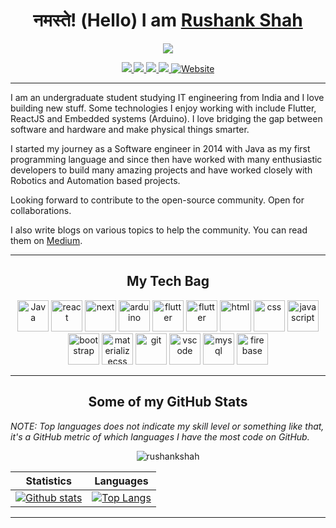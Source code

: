 
<h1 align=center>नमस्ते! (Hello) I am <a href='https://rushankshah.vercel.app/'>Rushank Shah</a></h1>
<p align=center><img src='https://media.giphy.com/media/iIqmM5tTjmpOB9mpbn/giphy.gif'></p>

<p align='center'>
    <a href='mailto:rushankshah65@gmail.com' target="_blank">
        <img src='https://img.shields.io/badge/-rushankshah65@gmail.com-c14438?style=flat&logo=Gmail&logoColor=white&link=mailto:rushankshah65@gmail.com'>
    </a>
    <a href='https://www.linkedin.com/in/rushankshah65/' target="_blank">
        <img src='https://img.shields.io/badge/-RushankShah-0072b1?style=flat&logo=Linkedin&logoColor=white&link=https://www.linkedin.com/in/rushankshah65/'>
    </a>
    <a href='https://www.github.com/rushankshah/' target="_blank">
        <img src='https://img.shields.io/badge/-rushankshah-grey?style=flat&logo=github&logoColor=white&link=https://github.com/rushankshah/'>
    </a>
    <a href='https://twitter.com/ShahRushank' target="_blank">
        <img src='https://img.shields.io/badge/-ShahRushank-0072b1?style=flat&logo=Twitter&logoColor=white&link=https://twitter.com/ShahRushank'>
    </a>
    <a href='https://rushankshah.vercel.app/' target="_blank">
        <img src='https://img.shields.io/badge/portfolio-web-yellow?style=curve&link=https://rushankshah.vercel.app/' alt='Website'>
    </a>
</p>

-------------
 
<p>
I am an undergraduate student studying IT engineering from India and I love building new stuff. Some technologies I enjoy working with include Flutter, ReactJS and Embedded systems (Arduino). I  love bridging the gap between software and hardware and make physical things smarter.

I started my journey as a Software engineer in 2014 with Java as my first programming language and since then have worked with many enthusiastic developers to build many amazing projects and have worked closely with Robotics and Automation based projects.

Looking forward to contribute to the open-source community. Open for collaborations.

I also write blogs on various topics to help the community. You can read them on <a href='https://rushankshah65.medium.com/'>Medium</a>.

</p>

-------------

<h2 align='center'> My Tech Bag </h2>
<p align='center'>
    <img src='https://www.vectorlogo.zone/logos/java/java-icon.svg' height=50 width=50 alt='Java' />
    <img src='https://www.vectorlogo.zone/logos/reactjs/reactjs-icon.svg' height=50 width=50 alt='react' />
    <img src='https://upload.vectorlogo.zone/logos/nextjs/images/2d3864ef-00e0-4026-ab1d-30e4a98e2899.svg' height=50 width=50 alt='next' />
    <img src='https://www.vectorlogo.zone/logos/arduino/arduino-icon.svg' height=50 width=50 alt='arduino' />
    <img src='https://www.vectorlogo.zone/logos/flutterio/flutterio-icon.svg' height=50 width=50 alt='flutter' />
    <img src='https://www.vectorlogo.zone/logos/nodejs/nodejs-horizontal.svg' height=50 width=50 alt='flutter' />
    <img src='https://www.vectorlogo.zone/logos/w3_html5/w3_html5-icon.svg' height=50 width=50 alt='html' />
    <img src='https://seeklogo.com/images/C/css3-logo-F1923C8D0E-seeklogo.com.png' height=50 width=50 alt='css' />
    <img src='https://www.vectorlogo.zone/logos/javascript/javascript-icon.svg' height=50 width=50 alt='javascript' />
    <img src='https://www.vectorlogo.zone/logos/getbootstrap/getbootstrap-icon.svg' height=50 width=50 alt='bootstrap' />
    <img src='https://raw.githubusercontent.com/prplx/svg-logos/5585531d45d294869c4eaab4d7cf2e9c167710a9/svg/materialize.svg' height=50 width=50 alt='materializecss' />
    <img src='https://www.vectorlogo.zone/logos/git-scm/git-scm-icon.svg' height=50 width=50 alt='git' />
    <img src='https://www.vectorlogo.zone/logos/visualstudio_code/visualstudio_code-icon.svg' height=50 width=50 alt='vscode' />
    <img src='https://www.vectorlogo.zone/logos/mysql/mysql-horizontal.svg' height=50 width=50 alt='mysql' />
    <img src='https://www.vectorlogo.zone/logos/firebase/firebase-icon.svg' height=50 width=50 alt='firebase' />
</p>

-------------

<h2 align='center'>Some of my GitHub Stats</h2>

*NOTE: Top languages does not indicate my skill level or something like that, it's a GitHub metric of which languages I have the most code on GitHub.*

<p align='center'> <img src='https://komarev.com/ghpvc/?username=rushankshah&color=00ffff&label=Profile Views' alt=rushankshah /> </p>

|  Statistics      |Languages           |
|:-------------:|:-------------:|
| [![Github stats](https://github-readme-stats.vercel.app/api?username=rushankshah&show_icons=true&include_all_commits=true&theme=dark)](https://github.com/rushankshah/github-readme-stats)    | [![Top Langs](https://github-readme-stats.vercel.app/api/top-langs/?username=rushankshah&layout=compact&theme=dark&hide=vue,MakeFile&langs_count=8)](https://github.com/rushankshah/github-readme-stats) |

-------------
